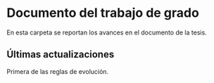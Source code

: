 # Documento del trabajo de grado
En esta carpeta se reportan los avances en el documento de la tesis.

## Últimas actualizaciones 

Primera de las reglas de evolución.